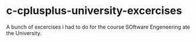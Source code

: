# c-cplusplus-university-excercises
 A bunch of excercises i had to do for the course SOftware Engeneering ate the University.
